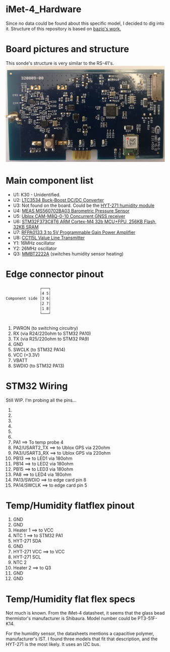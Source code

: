 # iMet-4_Hardware
Since no data could be found about this specific model, I decided to dig into it. 
Structure of this repository is based on [bazjo's work.](https://github.com/bazjo/RS41_Hardware/)


# Board pictures and structure
This sonde's structure is very similar to the RS-41's. 
![Main Board](pictures/main_board.jpg?raw=true "Main Board")



# Main component list
* U1: K30 - Unidentified.
* U2: [LTC3534 Buck-Boost DC/DC Converter](datasheets/ltc3534.pdf)
* U3: Not found on the board. Could be the [HYT-271 humidity module](datasheets/hyt-271.pdf)
* U4: [MEAS MS560702BA03 Barometric Pressure Sensor](datasheets/MS560702BA03.pdf)
* U5: [Ublox CAM-M8Q-0-10 Concurrent GNSS receiver](datasheets/CAM-M8-FW3.pdf)
* U6: [STM32F373C8T6 ARM Cortex-M4 32b MCU+FPU, 256KB Flash, 32KB SRAM](datasheets/stm32f373xxx)
* U7: [RFPA0133 3 to 5V Programmable Gain Power Amplifier](datasheets/rfpa0133.pdf)
* U8: [CC115L Value Line Transmitter](datasheets/cc115L.pdf)
* Y1: 16MHz oscillator
* Y2: 26MHz oscillator
* Q3: [MMBT2222A](datasheets/mmbt2222a.pdf) (switches humidity sensor heating)

# Edge connector pinout

 ```
                ┌───┐
                │4 5│
Component side │3 6│
                │2 7│
                │1 8│
                └───┘
				
 ```
1. PWRON (to switching circuitry)
2. RX (via R24/220ohm to STM32 PA10)
3. TX (via R25/220ohm to STM32 PA9)
4. GND
5. SWCLK (to STM32 PA14)
6. VCC (+3.3V)
7. VBATT
8. SWDIO (to STM32 PA13)

# STM32 Wiring
Still WIP. I'm probing all the pins... 

1.
2.
3.
4.
5.
6.
11. PA1 		  ==> To temp probe 4
12. PA2/USART2_TX ==> to Ublox GPS via 220ohm
13. PA3/USART3_RX ==> to Ublox GPS via 220ohm
26. PB13 		  ==> to LED1 via 180ohm
27. PB14 		  ==> to LED2 via 180ohm
28. PB15 		  ==> to LED3 via 180ohm
29. PA8 		  ==> to LED4 via 180ohm
34. PA13/SWDIO	  ==> to edge card pin 8
37. PA14/SWCLK	  ==> to edge card pin 5

# Temp/Humidity flatflex pinout
1. GND
2. GND
3. Heater 1 ==> to VCC
4. NTC 1 ==> to STM32 PA1
5. HYT-271 SDA
6. GND
7. HYT-271 VCC ==> to VCC
8. HYT-271 SCL
9. NTC 2
10. Heater 2 ==> to Q3
11. GND
12. GND

# Temp/Humidity flat flex specs
Not much is known. From the iMet-4 datasheet, it seems that the glass bead thermistor's manufacturer is Shibaura. Model number could be PT3-51F-K14. 

For the humidity sensor, the datasheets mentions a capacitive polymer, manufacturer's IST. I found three models that fit that description, and the HYT-271 is the most likely. It uses an I2C bus.
